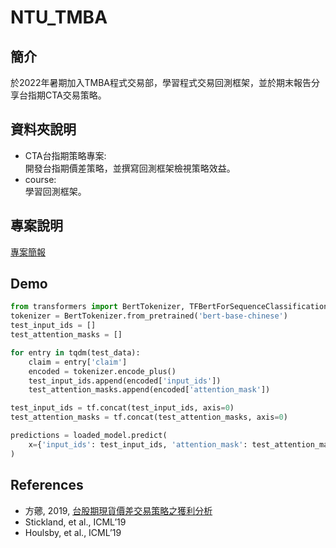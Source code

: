 # NTU_TMBA
## 簡介
於2022年暑期加入TMBA程式交易部，學習程式交易回測框架，並於期末報告分享台指期CTA交易策略。

## 資料夾說明
* CTA台指期策略專案:    
開發台指期價差策略，並撰寫回測框架檢視策略效益。
* course:   
學習回測框架。	

## 專案說明
[專案簡報](CTA台指期策略/final_report.pdf)


## Demo
```python
from transformers import BertTokenizer, TFBertForSequenceClassification
tokenizer = BertTokenizer.from_pretrained('bert-base-chinese')
test_input_ids = []
test_attention_masks = []

for entry in tqdm(test_data):
    claim = entry['claim']
    encoded = tokenizer.encode_plus()
    test_input_ids.append(encoded['input_ids'])
    test_attention_masks.append(encoded['attention_mask'])

test_input_ids = tf.concat(test_input_ids, axis=0)
test_attention_masks = tf.concat(test_attention_masks, axis=0)

predictions = loaded_model.predict(
    x={'input_ids': test_input_ids, 'attention_mask': test_attention_masks}
)

```
## References
- 方薌, 2019, [台股期現貨價差交易策略之獲利分析](https://ndltd.ncl.edu.tw/cgi-bin/gs32/gsweb.cgi?o=dnclcdr&s=id=%22101NCCU5321043%22.&searchmode=basic)
- Stickland, et al., ICML’19
- Houlsby, et al., ICML’19
